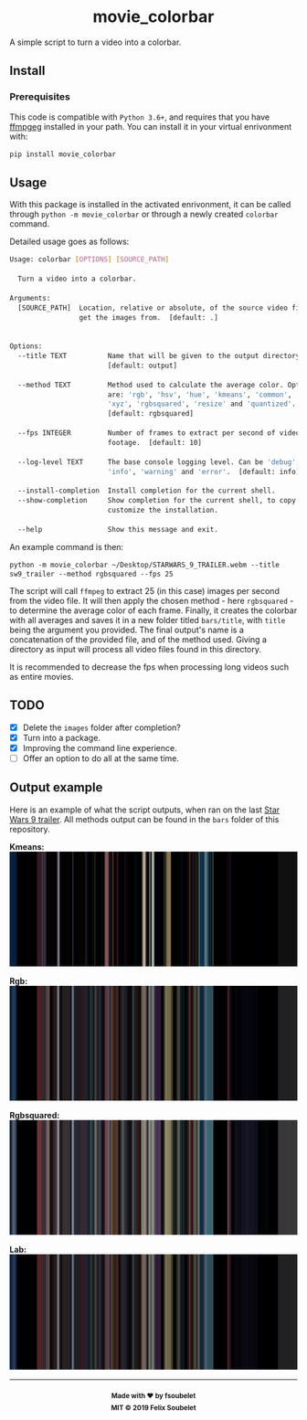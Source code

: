 <h1 align="center">
  <b>movie_colorbar</b>
</h1>

A simple script to turn a video into a colorbar.

## Install

### Prerequisites

This code is compatible with `Python 3.6+`, and requires that you have [ffmpgeg][ffmpeg] installed in your path.
You can install it in your virtual enrivonment with:
```bash
pip install movie_colorbar
```

## Usage

With this package is installed in the activated enrivonment, it can be called through `python -m movie_colorbar` or through a newly created `colorbar` command.

Detailed usage goes as follows:
```bash
Usage: colorbar [OPTIONS] [SOURCE_PATH]

  Turn a video into a colorbar.

Arguments:
  [SOURCE_PATH]  Location, relative or absolute, of the source video file to
                 get the images from.  [default: .]


Options:
  --title TEXT          Name that will be given to the output directory.
                        [default: output]

  --method TEXT         Method used to calculate the average color. Options
                        are: 'rgb', 'hsv', 'hue', 'kmeans', 'common', 'lab',
                        'xyz', 'rgbsquared', 'resize' and 'quantized'.
                        [default: rgbsquared]

  --fps INTEGER         Number of frames to extract per second of video
                        footage.  [default: 10]

  --log-level TEXT      The base console logging level. Can be 'debug',
                        'info', 'warning' and 'error'.  [default: info]

  --install-completion  Install completion for the current shell.
  --show-completion     Show completion for the current shell, to copy it or
                        customize the installation.

  --help                Show this message and exit.
```

An example command is then:
```
python -m movie_colorbar ~/Desktop/STARWARS_9_TRAILER.webm --title sw9_trailer --method rgbsquared --fps 25
```

The script will call `ffmpeg` to extract 25 (in this case) images per second from the video file.
It will then apply the chosen method - here `rgbsquared` - to determine the average color of each frame.
Finally, it creates the colorbar with all averages and saves it in a new folder titled `bars/title`, with `title` being the argument you provided.
The final output's name is a concatenation of the provided file, and of the method used.
Giving a directory as input will process all video files found in this directory.

It is recommended to decrease the fps when processing long videos such as entire movies.

## TODO

- [x] Delete the `images` folder after completion?
- [x] Turn into a package.
- [x] Improving the command line experience.
- [ ] Offer an option to do all at the same time.

## Output example

Here is an example of what the script outputs, when ran on the last [Star Wars 9 trailer](https://www.youtube.com/watch?v=P94M4jlrytQ).
All methods output can be found in the `bars` folder of this repository.

__Kmeans:__
![Example_sw9_trailer_kmeans](bars/sw9_trailer/SW9_trailer_kmeans.png)

__Rgb:__
![Example_sw9_trailer_rgb](bars/sw9_trailer/SW9_trailer_rgb.png)

__Rgbsquared:__
![Example_sw9_trailer_rgbsquared](bars/sw9_trailer/SW9_trailer_rgbsquared.png)

__Lab:__
![Example_sw9_trailer_lab](bars/sw9_trailer/SW9_trailer_lab.png)

---

<div align="center">
  <sub><strong>Made with ♥︎ by fsoubelet</strong></sub>
  <br>
  <sub><strong>MIT &copy 2019 Felix Soubelet</strong></sub>
</div>



[ffmpeg]: https://ffmpeg.org/
[license]: https://github.com/fsoubelet/Movie_Colorbar/blob/master/LICENSE
